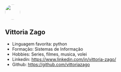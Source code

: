 <img src="https://github.com/vittoriazago.png" width="50" height="50" style="border-radius: 50%;" />

## Vittoria Zago

- Linguagem favorita: python
- Formação: Sistemas de Informação
- Hobbies: Series, filmes, musica, volei
- Linkedin: https://www.linkedin.com/in/vittoria-zago/
- Github: https://github.com/vittoriazago

